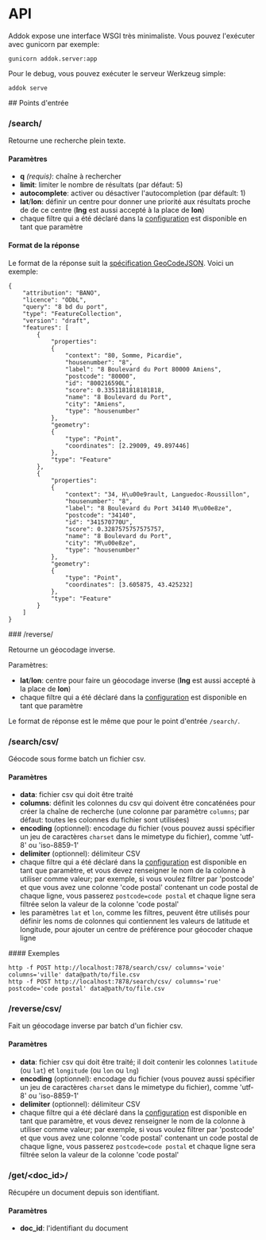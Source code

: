 # API

Addok expose une interface WSGI très minimaliste. Vous pouvez l'exécuter avec
 gunicorn par exemple:

    gunicorn addok.server:app

Pour le debug, vous pouvez exécuter le serveur Werkzeug simple:

    addok serve

## Points d'entrée

### /search/

Retourne une recherche plein texte.

#### Paramètres

- **q** *(requis)*: chaîne à rechercher
- **limit**: limiter le nombre de résultats (par défaut: 5)
- **autocomplete**: activer ou désactiver l'autocompletion (par défault: 1)
- **lat**/**lon**: définir un centre pour donner une priorité aux résultats
  proche de de ce centre (**lng** est aussi accepté à la place de **lon**)
- chaque filtre qui a été déclaré dans la [configuration](config.md) est
  disponible en tant que paramètre

#### Format de la réponse

Le format de la réponse suit la [spécification GeoCodeJSON](https://github.com/yohanboniface/geocodejson-spec).
Voici un exemple:

```
{
    "attribution": "BANO",
    "licence": "ODbL",
    "query": "8 bd du port",
    "type": "FeatureCollection",
    "version": "draft",
    "features": [
        {
            "properties":
            {
                "context": "80, Somme, Picardie",
                "housenumber": "8",
                "label": "8 Boulevard du Port 80000 Amiens",
                "postcode": "80000",
                "id": "800216590L",
                "score": 0.3351181818181818,
                "name": "8 Boulevard du Port",
                "city": "Amiens",
                "type": "housenumber"
            },
            "geometry":
            {
                "type": "Point",
                "coordinates": [2.29009, 49.897446]
            },
            "type": "Feature"
        },
        {
            "properties":
            {
                "context": "34, H\u00e9rault, Languedoc-Roussillon",
                "housenumber": "8",
                "label": "8 Boulevard du Port 34140 M\u00e8ze",
                "postcode": "34140",
                "id": "341570770U",
                "score": 0.3287575757575757,
                "name": "8 Boulevard du Port",
                "city": "M\u00e8ze",
                "type": "housenumber"
            },
            "geometry":
            {
                "type": "Point",
                "coordinates": [3.605875, 43.425232]
            },
            "type": "Feature"
        }
    ]
}
```

### /reverse/

Retourne un géocodage inverse.

Paramètres:

- **lat**/**lon**: centre pour faire un géocodage inverse (**lng** est aussi
  accepté à la place de **lon**)
- chaque filtre qui a été déclaré dans la [configuration](config.md) est
  disponible en tant que paramètre

Le format de réponse est le même que pour le point d'entrée `/search/`.

### /search/csv/

Géocode sous forme batch un fichier csv.

#### Paramètres

- **data**: fichier csv qui doit être traité
- **columns**: définit les colonnes du csv qui doivent être concaténées pour
   créer la chaîne de recherche (une colonne par paramètre `columns`; par
   défaut: toutes les colonnes du fichier sont utilisées)
- **encoding** (optionnel): encodage du fichier (vous pouvez aussi spécifier
   un jeu de caractères `charset` dans le mimetype du fichier), comme 'utf-8'
   ou 'iso-8859-1'
- **delimiter** (optionnel): délimiteur CSV
- chaque filtre qui a été déclaré dans la [configuration](config.md) est
   disponible en tant que paramètre, et vous devez renseigner le nom de la
   colonne à utiliser comme valeur; par exemple, si vous voulez filtrer par
   'postcode' et que vous avez une colonne 'code postal' contenant un code
   postal de chaque ligne, vous passerez `postcode=code postal` et chaque
   ligne sera filtrée selon la valeur de la colonne 'code postal'
- les paramètres `lat` et `lon`, comme les filtres, peuvent être utilisés pour
   définir les noms de colonnes qui contiennent les valeurs de latitude et
   longitude, pour ajouter un centre de préférence pour géocoder chaque ligne

#### Exemples

    http -f POST http://localhost:7878/search/csv/ columns='voie' columns='ville' data@path/to/file.csv
    http -f POST http://localhost:7878/search/csv/ columns='rue' postcode='code postal' data@path/to/file.csv

### /reverse/csv/

Fait un géocodage inverse par batch d'un fichier csv.

#### Paramètres

- **data**: fichier csv qui doit être traité; il doit contenir les colonnes
   `latitude` (ou `lat`) et `longitude` (ou `lon` ou `lng`)
- **encoding** (optionnel): encodage du fichier (vous pouvez aussi spécifier
   un jeu de caractères `charset` dans le mimetype du fichier), comme 'utf-8'
   ou 'iso-8859-1'
- **delimiter** (optionnel): délimiteur CSV
- chaque filtre qui a été déclaré dans la [configuration](config.md) est
   disponible en tant que paramètre, et vous devez renseigner le nom de la
   colonne à utiliser comme valeur; par exemple, si vous voulez filtrer par
   'postcode' et que vous avez une colonne 'code postal' contenant un code
   postal de chaque ligne, vous passerez `postcode=code postal` et chaque
   ligne sera filtrée selon la valeur de la colonne 'code postal'

### /get/&lt;doc_id&gt;/

Récupére un document depuis son identifiant.

#### Paramètres

- **doc_id**: l'identifiant du document
